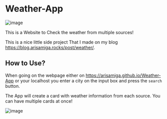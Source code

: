 # Weather-App
![image](https://github.com/Arisamiga/Weather-App/assets/64918822/e9f58ad1-f1ca-4363-b47d-535973a40568)

This is a Website to Check the weather from multiple sources!

This is a nice little side project That I made on my blog https://blog.arisamiga.rocks/post/weather/.

## How to Use?
When going on the webpage either on https://arisamiga.github.io/Weather-App or your localhost you enter a city on the input box and press the `search` button.

The App will create a card with weather information from each source. You can have multiple cards at once!

![image](https://github.com/Arisamiga/Weather-App/assets/64918822/172cc024-acb8-4fc0-a3ac-68184c661344)
